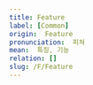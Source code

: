 ```yaml
---
title: Feature
label: [Common]
origin:  Feature
pronunciation:  피쳐
mean:  특징, 기능
relation: []
slug: /F/Feature
---
```


<content>


</content>
